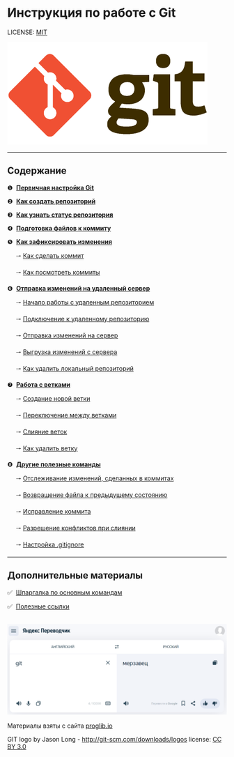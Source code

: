 # Инструкция по работе с Git

LICENSE: [MIT](license.md)

![Git logo](img/git-logo.png)


---

## Содержание
❶&nbsp; [**Первичная настройка Git**](pages/config.md) 

❷&nbsp; [**Как создать репозиторий**](pages/init.md) 

❸&nbsp; [**Как узнать статус репозитория**](pages/status.md) 

❹&nbsp; [**Подготовка файлов к коммиту**](pages/add.md)

❺&nbsp; [**Как зафиксировать изменения**](pages/commit.md)

&nbsp;&nbsp;&nbsp;&nbsp;&nbsp;🠒 [Как сделать коммит](pages/commit.md#как-сделать-коммит)

&nbsp;&nbsp;&nbsp;&nbsp;&nbsp;🠒 [Как посмотреть коммиты](pages/commit.md#как-посмотреть-коммиты)

❻&nbsp; [**Отправка изменений на удаленный сервер**](pages/push.md)

&nbsp;&nbsp;&nbsp;&nbsp;&nbsp;🠒 [Начало работы с удаленным репозиторием](pages/push.md#что-такое-удаленный-репозиторий)

&nbsp;&nbsp;&nbsp;&nbsp;&nbsp;🠒 [Подключение к удаленному репозиторию](pages/push.md#подключение-к-удаленному-репозиторию)

&nbsp;&nbsp;&nbsp;&nbsp;&nbsp;🠒 [Отправка изменений на сервер](pages/push.md#отправка-изменений-на-сервер)

&nbsp;&nbsp;&nbsp;&nbsp;&nbsp;🠒 [Выгрузка изменений с сервера](pages/push.md#запрос-изменений-с-сервера)

&nbsp;&nbsp;&nbsp;&nbsp;&nbsp;🠒 [Как удалить локальный репозиторий](pages/push.md#запрос-изменений-с-сервера)

❼&nbsp; [**Работа с ветками**](pages/branch.md)

&nbsp;&nbsp;&nbsp;&nbsp;&nbsp;🠒 [Создание новой ветки](pages/branch.md#new)

&nbsp;&nbsp;&nbsp;&nbsp;&nbsp;🠒 [Переключение между ветками](pages/branch.md#checkout)

&nbsp;&nbsp;&nbsp;&nbsp;&nbsp;🠒 [Слияние веток](pages/branch.md#merge)

&nbsp;&nbsp;&nbsp;&nbsp;&nbsp;🠒 [Как удалить ветку](pages/branch.md#del)

❽&nbsp; [**Другие полезные команды**](pages/other.md)

&nbsp;&nbsp;&nbsp;&nbsp;&nbsp;🠒 [Отслеживание изменений, сделанных в коммитах](pages/other.md#log)

&nbsp;&nbsp;&nbsp;&nbsp;&nbsp;🠒 [Возвращение файла к предыдущему состоянию](pages/other.md#checkout)

&nbsp;&nbsp;&nbsp;&nbsp;&nbsp;🠒 [Исправление коммита](pages/other.md#revert)

&nbsp;&nbsp;&nbsp;&nbsp;&nbsp;🠒 [Разрешение конфликтов при слиянии](pages/other.md#conflict)

&nbsp;&nbsp;&nbsp;&nbsp;&nbsp;🠒 [Настройка .gitignore](pages/other.md#gitignore)

---

## Дополнительные материалы
✅ &nbsp;[Шпаргалка по основным командам](pages/commands.md)

✅ &nbsp;[Полезные ссылки](pages/links.md)
&nbsp;<br>
&nbsp;<br>

![Git fun](img/gitfun.png)


Материалы взяты с сайта [proglib.io](https://proglib.io/p/git-for-half-an-hour) 

GIT logo by Jason Long - http://git-scm.com/downloads/logos
license: [CC BY 3.0](https://creativecommons.org/licenses/by/3.0/)


<!-- 
81b11e зеленый
e49922 оранжевый
b08fb5 фиолетово серый
b1ad86 серо желтый
-->